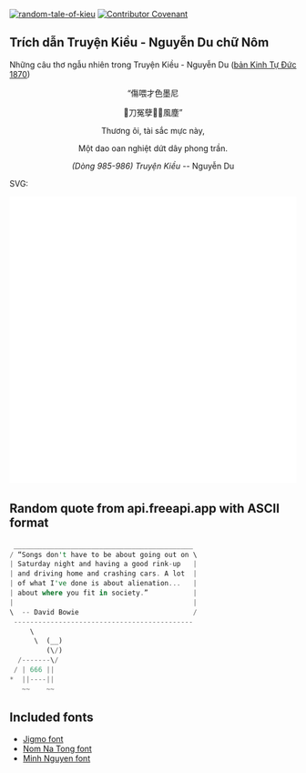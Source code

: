 [![random-tale-of-kieu](https://github.com/huuquyet/random-tale-of-kieu/actions/workflows/random-tale-of-kieu.yml/badge.svg)](https://github.com/huuquyet/random-tale-of-kieu/actions/workflows/random-tale-of-kieu.yml)
[![Contributor Covenant](https://img.shields.io/badge/Contributor%20Covenant-2.1-4baaaa.svg)](.github/CODE_OF_CONDUCT.md "Contributor Covenant 2.1")

## Trích dẫn Truyện Kiều - Nguyễn Du chữ Nôm

Những câu thơ ngẫu nhiên trong Truyện Kiều - Nguyễn Du ([bản Kinh Tự Đức 1870](https://vi.wikisource.org/wiki/Truy%E1%BB%87n_Ki%E1%BB%81u_(b%E1%BA%A3n_Kinh_T%E1%BB%B1_%C4%90%E1%BB%A9c_1870)))

<div align="center">
<!-- START_KIEU -->
      <p class="nom">“傷喂才色墨尼</p>
      <p class="nom">󰜋刀冤孽𢴑𦀊風塵”</p>
      <p class="quocngu">Thương ôi, tài sắc mực này,</p>
      <p class="quocngu">Một dao oan nghiệt dứt dây phong trần.</p>
      <p class="author"><i>(Dòng 985-986) Truyện Kiều</i> -- Nguyễn Du</p>
<!-- END_KIEU -->
</div>

SVG:

<div align="center">
  <img src="./assets/random-kieu.svg" alt="The Tale of Kieu - Nguyen Du">
</div>

## Random quote from api.freeapi.app with ASCII format

<!-- START_QUOTE -->
```rust
 ____________________________________________
/ “Songs don't have to be about going out on \
| Saturday night and having a good rink-up   |
| and driving home and crashing cars. A lot  |
| of what I've done is about alienation...   |
| about where you fit in society.”           |
|                                            |
\  -- David Bowie                            /
 --------------------------------------------
     \
      \  (__)  
         (\/)  
  /-------\/    
 / | 666 ||    
*  ||----||      
   ~~    ~~      
```
<!-- END_QUOTE -->

## Included fonts

- [Jigmo font](https://github.com/kamichikoichi/jigmo)
- [Nom Na Tong font](https://github.com/nomfoundation/font)
- [Minh Nguyen font](https://github.com/TKYKmori/Minh-Nguyen)

